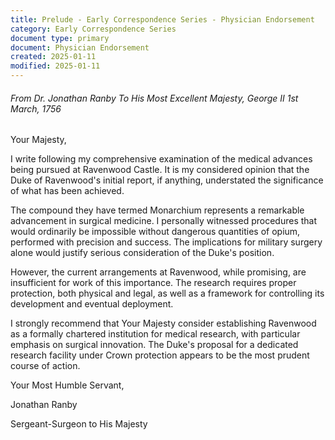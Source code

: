 ```yaml
---
title: Prelude - Early Correspondence Series - Physician Endorsement
category: Early Correspondence Series
document type: primary
document: Physician Endorsement
created: 2025-01-11
modified: 2025-01-11
---
```

###### From Dr. Jonathan Ranby To His Most Excellent Majesty, George II 1st March, 1756

Your Majesty,

I write following my comprehensive examination of the medical advances being pursued at Ravenwood Castle. It is my considered opinion that the Duke of Ravenwood's initial report, if anything, understated the significance of what has been achieved.

The compound they have termed Monarchium represents a remarkable advancement in surgical medicine. I personally witnessed procedures that would ordinarily be impossible without dangerous quantities of opium, performed with precision and success. The implications for military surgery alone would justify serious consideration of the Duke's position.

However, the current arrangements at Ravenwood, while promising, are insufficient for work of this importance. The research requires proper protection, both physical and legal, as well as a framework for controlling its development and eventual deployment.

I strongly recommend that Your Majesty consider establishing Ravenwood as a formally chartered institution for medical research, with particular emphasis on surgical innovation. The Duke's proposal for a dedicated research facility under Crown protection appears to be the most prudent course of action.

Your Most Humble Servant, 

Jonathan Ranby 

Sergeant-Surgeon to His Majesty
